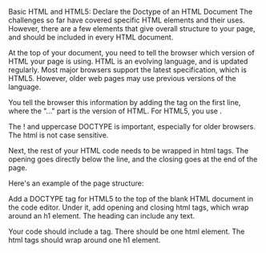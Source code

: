 Basic HTML and HTML5: Declare the Doctype of an HTML Document
The challenges so far have covered specific HTML elements and their uses. However, there are a few elements that give overall structure to your page, and should be included in every HTML document.

At the top of your document, you need to tell the browser which version of HTML your page is using. HTML is an evolving language, and is updated regularly. Most major browsers support the latest specification, which is HTML5. However, older web pages may use previous versions of the language.

You tell the browser this information by adding the <!DOCTYPE ...> tag on the first line, where the "..." part is the version of HTML. For HTML5, you use <!DOCTYPE html>.

The ! and uppercase DOCTYPE is important, especially for older browsers. The html is not case sensitive.

Next, the rest of your HTML code needs to be wrapped in html tags. The opening <html> goes directly below the <!DOCTYPE html> line, and the closing </html> goes at the end of the page.

Here's an example of the page structure:

<!DOCTYPE html>
<html>
  <!-- Your HTML code goes here -->
</html>

Add a DOCTYPE tag for HTML5 to the top of the blank HTML document in the code editor. Under it, add opening and closing html tags, which wrap around an h1 element. The heading can include any text.

Your code should include a <!DOCTYPE html> tag.
There should be one html element.
The html tags should wrap around one h1 element.